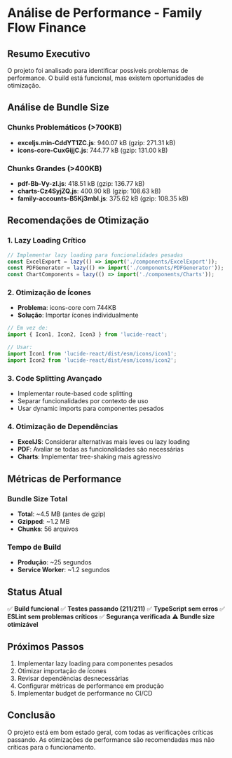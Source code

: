 # Análise de Performance - Family Flow Finance

## Resumo Executivo
O projeto foi analisado para identificar possíveis problemas de performance. O build está funcional, mas existem oportunidades de otimização.

## Análise de Bundle Size

### Chunks Problemáticos (>700KB)
- **exceljs.min-CddYT1ZC.js**: 940.07 kB (gzip: 271.31 kB)
- **icons-core-CuxGijjC.js**: 744.77 kB (gzip: 131.00 kB)

### Chunks Grandes (>400KB)
- **pdf-Bb-Vy-zI.js**: 418.51 kB (gzip: 136.77 kB)
- **charts-Cz4SyjZQ.js**: 400.90 kB (gzip: 108.63 kB)
- **family-accounts-B5Kj3mbl.js**: 375.62 kB (gzip: 108.35 kB)

## Recomendações de Otimização

### 1. Lazy Loading Crítico
```typescript
// Implementar lazy loading para funcionalidades pesadas
const ExcelExport = lazy(() => import('./components/ExcelExport'));
const PDFGenerator = lazy(() => import('./components/PDFGenerator'));
const ChartComponents = lazy(() => import('./components/Charts'));
```

### 2. Otimização de Ícones
- **Problema**: icons-core com 744KB
- **Solução**: Importar ícones individualmente
```typescript
// Em vez de:
import { Icon1, Icon2, Icon3 } from 'lucide-react';

// Usar:
import Icon1 from 'lucide-react/dist/esm/icons/icon1';
import Icon2 from 'lucide-react/dist/esm/icons/icon2';
```

### 3. Code Splitting Avançado
- Implementar route-based code splitting
- Separar funcionalidades por contexto de uso
- Usar dynamic imports para componentes pesados

### 4. Otimização de Dependências
- **ExcelJS**: Considerar alternativas mais leves ou lazy loading
- **PDF**: Avaliar se todas as funcionalidades são necessárias
- **Charts**: Implementar tree-shaking mais agressivo

## Métricas de Performance

### Bundle Size Total
- **Total**: ~4.5 MB (antes de gzip)
- **Gzipped**: ~1.2 MB
- **Chunks**: 56 arquivos

### Tempo de Build
- **Produção**: ~25 segundos
- **Service Worker**: ~1.2 segundos

## Status Atual
✅ **Build funcional**
✅ **Testes passando (211/211)**
✅ **TypeScript sem erros**
✅ **ESLint sem problemas críticos**
✅ **Segurança verificada**
⚠️ **Bundle size otimizável**

## Próximos Passos
1. Implementar lazy loading para componentes pesados
2. Otimizar importação de ícones
3. Revisar dependências desnecessárias
4. Configurar métricas de performance em produção
5. Implementar budget de performance no CI/CD

## Conclusão
O projeto está em bom estado geral, com todas as verificações críticas passando. As otimizações de performance são recomendadas mas não críticas para o funcionamento.